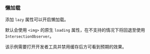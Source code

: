 ### 懒加载

添加 `lazy` 属性可以开启懒加载。

默认会使用 `<img>` 的原生 `loading` 属性，在不支持的情况下将回退至使用 `IntersectionObserver`。

该示例需要打开开发者工具并禁用缓存后方可看到预期的效果。
